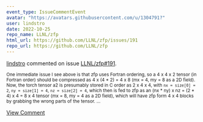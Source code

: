```yaml
---
event_type: IssueCommentEvent
avatar: "https://avatars.githubusercontent.com/u/1304791?"
user: lindstro
date: 2022-10-25
repo_name: LLNL/zfp
html_url: https://github.com/LLNL/zfp/issues/191
repo_url: https://github.com/LLNL/zfp
---
```


<a href='https://github.com/lindstro' target='_blank'>lindstro</a> commented on issue <a href='https://github.com/LLNL/zfp/issues/191' target='_blank'>LLNL/zfp#191</a>.

<small>One immediate issue I see above is that zfp uses Fortran ordering, so a 4 x 4 x 2 tensor (in Fortran order) should be compressed as 4 x (4 * 2) = 4 x 8 (mx = 4, my = 8 as a 2D field).  Now, the torch tensor a2 is presumably stored in C order as 2 x 4 x 4, with `nx = size[0] = 2`, `ny = size[1] = 4`, `nz = size[2] = 4`, which then is fed to zfp as an (nx * ny) x nz = (2 * 4) x 4 = 8 x 4 tensor (mx = 8, my = 4 as a 2D field), which will have zfp form 4 x 4 blocks by grabbing the wrong parts of the tensor....</small>

<a href='https://github.com/LLNL/zfp/issues/191' target='_blank'>View Comment</a>